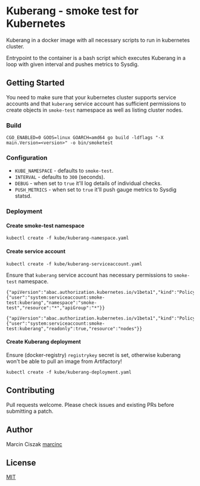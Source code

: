 # Kuberang - smoke test for Kubernetes

Kuberang in a docker image with all necessary scripts to run in
kubernetes cluster.

Entrypoint to the container is a bash script which executes Kuberang in a loop with given interval and pushes metrics to Sysdig.

## Getting Started

You need to make sure that your kubernetes cluster supports service accounts and 
that `kuberang` service account has sufficient permissions to create objects in `smoke-test` namespace as well as listing cluster nodes.

### Build

```
CGO_ENABLED=0 GOOS=linux GOARCH=amd64 go build -ldflags "-X main.Version=<version>" -o bin/smoketest
```

### Configuration

* `KUBE_NAMESPACE` - defaults to `smoke-test`.
* `INTERVAL` - defaults to `300` (seconds).
* `DEBUG` - when set to `true` it'll log details of individual checks.
* `PUSH_METRICS` - when set to `true` it'll push gauge metrics to Sysdig statsd.

### Deployment

#### Create smoke-test namespace

```
kubectl create -f kube/kuberang-namespace.yaml
``` 

#### Create service account

```
kubectl create -f kube/kuberang-serviceaccount.yaml
```

Ensure that `kuberang` service account has necessary permissions to `smoke-test` namespace.

```
{"apiVersion":"abac.authorization.kubernetes.io/v1beta1","kind":"Policy","spec":{"user":"system:serviceaccount:smoke-test:kuberang","namespace":"smoke-test","resource":"*","apiGroup":"*"}}

{"apiVersion":"abac.authorization.kubernetes.io/v1beta1","kind":"Policy","spec":{"user":"system:serviceaccount:smoke-test:kuberang","readonly":true,"resource":"nodes"}}
```

#### Create Kuberang deployment

Ensure (docker-registry) `registrykey` secret is set, otherwise kuberang won't be able to pull an image from Artifactory!

```
kubectl create -f kube/kuberang-deployment.yaml
```

## Contributing

Pull requests welcome. Please check issues and existing PRs before submitting a patch.

## Author

Marcin Ciszak [marcinc](https://github.com/marcinc)

## License

[MIT](LICENSE)
